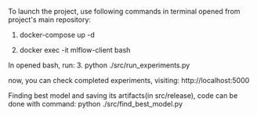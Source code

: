 To launch the project, use following commands in terminal opened from project's main repository:
1. docker-compose up -d

2. docker exec -it mlflow-client bash

In opened bash, run:
3.  python ./src/run_experiments.py

now, you can check completed experiments, visiting: http://localhost:5000

Finding best model and saving its artifacts(in src/release), code can be done with command:
python ./src/find_best_model.py